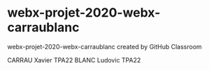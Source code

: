 # webx-projet-2020-webx-carraublanc
webx-projet-2020-webx-carraublanc created by GitHub Classroom

CARRAU Xavier TPA22 
BLANC Ludovic TPA22
